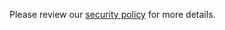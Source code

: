 Please review our [security policy](https://github.com/webtorrent/.github/blob/master/SECURITY.md) for more details.
